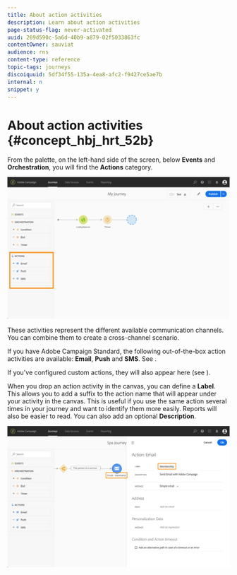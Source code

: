 ```yaml
---
title: About action activities
description: Learn about action activities
page-status-flag: never-activated
uuid: 269d590c-5a6d-40b9-a879-02f5033863fc
contentOwner: sauviat
audience: rns
content-type: reference
topic-tags: journeys
discoiquuid: 5df34f55-135a-4ea8-afc2-f9427ce5ae7b
internal: n
snippet: y
---
```


# About action activities {#concept_hbj_hrt_52b}

From the palette, on the left-hand side of the screen, below **Events** and **Orchestration**, you will find the **Actions** category.

![](../assets/journey58.png)

These activities represent the different available communication channels. You can combine them to create a cross-channel scenario. 

If you have Adobe Campaign Standard, the following out-of-the-box action activities are available: **Email**, **Push** and **SMS**. See [](../building-journeys/journeyactioncampaign.md). 

If you've configured custom actions, they will also appear here (see [](../building-journeys/journeyactioncustom.md)).

When you drop an action activity in the canvas, you can define a **Label**. This allows you to add a suffix to the action name that will appear under your activity in the canvas. This is useful if you use the same action several times in your journey and want to identify them more easily. Reports will also be easier to read. You can also add an optional **Description**.

![](../assets/journey59bis.png)
